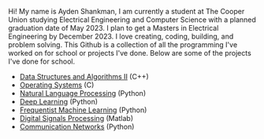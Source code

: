 Hi! My name is Ayden Shankman, I am currently a student at The Cooper Union studying Electrical Engineering and Computer Science with a planned graduation date of May 2023. I plan to get a Masters in Electrical Engineering by December 2023. I love creating, coding, building, and problem solving. This Github is a collection of all the programming I've worked on for school or projects I've done. Below are some of the projects I've done for school.

* [Data Structures and Algorithms II](https://github.com/Shankface/DSA2) (C++)
* [Operating Systems](https://github.com/Shankface/OperatingSystems) (C)
* [Natural Language Processing](https://github.com/Shankface/NLP) (Python)
* [Deep Learning](https://github.com/Shankface/Deep-Learning) (Python)
* [Frequentist Machine Learning](https://github.com/Shankface/Frequentist-Machine-Learning) (Python)
* [Digital Signals Processing](https://github.com/Shankface/Digital-Signal-Processing) (Matlab)
* [Communication Networks](https://github.com/Shankface/CommNets) (Python)

